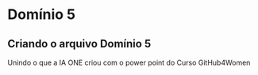 # Domínio 5

## Criando o arquivo Domínio 5

Unindo o que a IA ONE criou com o power point do Curso GitHub4Women
